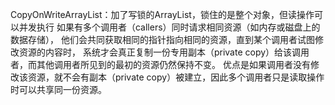 CopyOnWriteArrayList：加了写锁的ArrayList，锁住的是整个对象，但读操作可以并发执行
如果有多个调用者（callers）同时请求相同资源（如内存或磁盘上的数据存储），
他们会共同获取相同的指针指向相同的资源，直到某个调用者试图修改资源的内容时，
系统才会真正复制一份专用副本（private copy）给该调用者，而其他调用者所见到的最初的资源仍然保持不变。
优点是如果调用者没有修改该资源，就不会有副本（private copy）被建立，因此多个调用者只是读取操作时可以共享同一份资源。